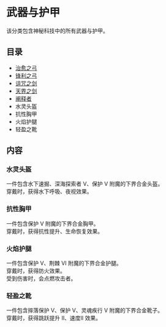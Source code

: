 # 武器与护甲

该分类包含神秘科技中的所有武器与护甲。

## 目录

- [治愈之弓](./Healing-Bow)
- [锋利之弓](./Acri-Arcum)
- [诅咒之剑](./Cursed-Sword)
- [天界之剑](./Celestial-Sword)
- [阐释者](./Elucidator)
- 水灵头盔
- 抗性胸甲
- 火焰护腿
- 轻盈之靴

## 内容

### 水灵头盔

一件包含水下速掘、深海探索者 V、保护 V 附魔的下界合金头盔。  
穿戴时，获得水下呼吸、夜视效果。

### 抗性胸甲

一件包含保护 V 附魔的下界合金胸甲。  
穿戴时，获得抗性提升、生命恢复效果。

### 火焰护腿

一件包含保护 V、荆棘 VI 附魔的下界合金护腿。  
穿戴时，获得防火效果。  
受到伤害时，会点燃攻击者。

### 轻盈之靴

一件包含摔落保护 V、保护 V、灵魂疾行 V 附魔的下界合金靴子。  
穿戴时，获得跳跃提升 II、速度II 效果。
